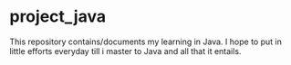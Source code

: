 # project_java
This repository contains/documents my learning in Java. I hope to put in little efforts everyday till i master to Java and all that it entails.
